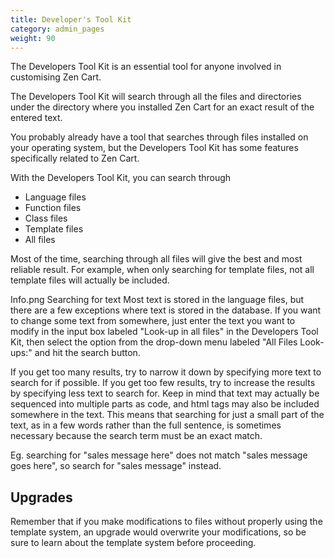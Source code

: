```yaml
---
title: Developer's Tool Kit 
category: admin_pages
weight: 90
---
```


The Developers Tool Kit is an essential tool for anyone involved in customising Zen Cart.


The Developers Tool Kit will search through all the files and directories under the directory where you installed Zen Cart for an exact result of the entered text.


You probably already have a tool that searches through files installed on your operating system, but the Developers Tool Kit has some features specifically related to Zen Cart.


With the Developers Tool Kit, you can search through

- Language files
- Function files
- Class files
- Template files
- All files

Most of the time, searching through all files will give the best and most reliable result. For example, when only searching for template files, not all template files will actually be included.


Info.png Searching for text
Most text is stored in the language files, but there are a few exceptions where text is stored in the database. If you want to change some text from somewhere, just enter the text you want to modify in the input box labeled "Look-up in all files" in the Developers Tool Kit, then select the option from the drop-down menu labeled "All Files Look-ups:" and hit the search button.

If you get too many results, try to narrow it down by specifying more text to search for if possible. If you get too few results, try to increase the results by specifying less text to search for. Keep in mind that text may actually be sequenced into multiple parts as code, and html tags may also be included somewhere in the text. This means that searching for just a small part of the text, as in a few words rather than the full sentence, is sometimes necessary because the search term must be an exact match.


Eg. searching for "sales message here" does not match "sales message goes here", so search for "sales message" instead.

## Upgrades
Remember that if you make modifications to files without properly using the template system, an upgrade would overwrite your modifications, so be sure to learn about the template system before proceeding.



